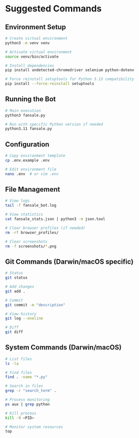 # Suggested Commands

## Environment Setup
```bash
# Create virtual environment
python3 -m venv venv

# Activate virtual environment
source venv/bin/activate

# Install dependencies
pip install undetected-chromedriver selenium python-dotenv

# Force reinstall setuptools for Python 3.13 compatibility
pip install --force-reinstall setuptools
```

## Running the Bot
```bash
# Main execution
python3 fansale.py

# Run with specific Python version if needed
python3.11 fansale.py
```

## Configuration
```bash
# Copy environment template
cp .env.example .env

# Edit environment file
nano .env  # or vim .env
```

## File Management
```bash
# View logs
tail -f fansale_bot.log

# View statistics
cat fansale_stats.json | python3 -m json.tool

# Clear browser profiles (if needed)
rm -rf browser_profiles/

# Clear screenshots
rm -f screenshots/*.png
```

## Git Commands (Darwin/macOS specific)
```bash
# Status
git status

# Add changes
git add .

# Commit
git commit -m "description"

# View history
git log --oneline

# Diff
git diff
```

## System Commands (Darwin/macOS)
```bash
# List files
ls -la

# Find files
find . -name "*.py"

# Search in files
grep -r "search_term" .

# Process monitoring
ps aux | grep python

# Kill process
kill -9 <PID>

# Monitor system resources
top
```